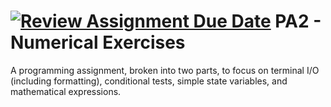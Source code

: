 [![Review Assignment Due Date](https://classroom.github.com/assets/deadline-readme-button-22041afd0340ce965d47ae6ef1cefeee28c7c493a6346c4f15d667ab976d596c.svg)](https://classroom.github.com/a/OT364p32)
PA2 - Numerical Exercises
=========================
A programming assignment, broken into two parts, to focus on terminal I/O (including formatting), conditional tests, simple state variables, and mathematical expressions.
